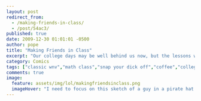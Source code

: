 ```yaml
---
layout: post
redirect_from: 
  - /making-friends-in-class/
  - /post/54ac3/
published: true
date: 2009-12-30 01:01:01 -0500
author: pope
title: "Making Friends in Class"
excerpt: "Our college days may be well behind us now, but the lessons we learned will be with us forever. Take this one, for example. The best way to handle new friends at an unexpected hour."
category: Comics
tags: ["classic wnv","math class","snap your dick off","coffee","college","learning"]
comments: true 
image:
  feature: assets/img/lol/makingfriendsinclass.png
  imageHover: "I need to focus on this sketch of a guy in a pirate hat carrying some bagels around. BECAUSE OF REASONS, OKAY?"
---
```


